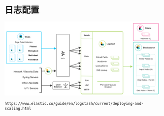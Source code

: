 # 日志配置

<img src="/img/deploy4.png" width="800"/>

```
https://www.elastic.co/guide/en/logstash/current/deploying-and-scaling.html
```
